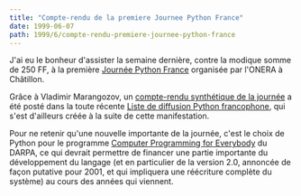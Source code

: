 ```yaml
---
title: "Compte-rendu de la premiere Journee Python France"
date: 1999-06-07
path: 1999/6/compte-rendu-premiere-journee-python-france
---
```


<P>J'ai eu le bonheur d'assister la semaine dernière,
contre la modique somme de 250 FF, à la première <A HREF="http://www.onera.fr/congres/jpf001/index.html">Journée Python
France</A> organisée par l'ONERA à Châtillon.</P>

<P>Grâce à Vladimir Marangozov, un <A HREF="http://www.linux-center.org/articles/9906/jpf.txt">compte-rendu
synthétique de la journée</A> a été posté dans la toute récente <A HREF="http://www.aful.org/mailman/listinfo/python">Liste de diffusion
Python francophone</A>, qui s'est d'ailleurs créée à la suite de cette
manifestation.</P>

<P>Pour ne retenir qu'une nouvelle importante de la
journée, c'est le choix de Python pour le programme <A HREF="http://www.python.org/doc/essays/everybody.html">Computer
Programming for Everybody</A> du DARPA, ce qui devrait permettre de
financer une partie importante du développement du langage
(et en particulier de la version 2.0, annoncée de façon putative
pour 2001, et qui impliquera une réécriture complète du système) au cours des
années qui viennent.</P>


